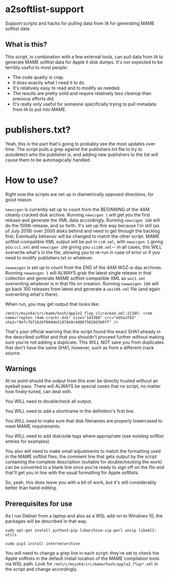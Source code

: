 # a2softlist-support
 Support scripts and hacks for pulling data from IA for generating MAME softlist data

## What is this?
 This script, in combination with a few external tools, can pull data from IA to generate MAME softlist data for Apple II disk dumps. It's not expected to be terribly useful to most people:

 * The code quality is crap.
 * It does exactly what I need it to do
 * It's relatively easy to read and to modify as needed.
 * The results are pretty solid and require relatively less cleanup than previous efforts did.
 * It's really only useful for someone specifically trying to pull metadata from IA to put into MAME.

# publishers.txt?
 Yeah, this is the part that's going to probably see the most updates over time. The script pulls a grep against the publishers.txt file to try to autodetect who the publisher is, and adding new publishers to the list will cause them to be automagically handled.

# How to use?
 Right now the scripts are set up in diametrically opposed directions, for good reason.

 `newccgen` is currently set up to count from the BEGINNING of the 4AM cleanly cracked disk archive. Running `newccgen 1` will get you the first release and generate the XML data accordingly. Running `newccgen 100` will do the 100th release, and so forth. It's set up this way because I'm still (as of July 2019) over 2000 disks behind and need to get through the backlog first. Eventually behavior will be changed to match the other script. MAME softlist-compatible XML output will be put in `cc#.xml`, with `newccgen 1` giving you `cc1.xml` and `newccgen 100` giving you `cc100.xml`-- in all cases, this WILL overwrite what's in the file, allowing you to re-run in case of error or if you need to modify publishers.txt or whatever.

 `newwozgen` is set up to count from the END of the 4AM WOZ-a-day archives. Running `newwozgen 1` will ALWAYS grab the latest single release in that collection and generate MAME softlist-compatible XML as `woz1.xml` overwriting whatever is in that file on creation. Running `newwozgen 100` will go back 100 releases from latest and generate a `woz100.xml` file (and again overwriting what's there).

 When run, you may get output that looks like:

 `/mnt/c/msys64/src/mame/hash/apple2_flop_clcracked.xml:22105: <rom name="repton (4am crack).dsk" size="143360" crc="eb5a3f65" sha1="8efc7bf1b2bf004de51d7de9c4d0675626d3b0ff" />`

 That's your official warning that the script found this exact SHA1 already in the described softlist and that you shouldn't proceed further without making sure you're not adding a duplicate. This WILL NOT save you from duplicates that don't have the same SHA1, however, such as from a different crack source.

## Warnings

 At no point should the output from this ever be directly trusted without an eyeball pass. There will ALWAYS be special cases that no script, no matter how finely-tuned, can deal with.

 You WILL need to doublecheck all output.

 You WILL need to add a shortname in the definition's first line.

 You WILL need to make sure that disk filenames are properly lowercased to meet MAME requirements.

 You WILL need to add disk/side tags where appropriate (see existing softlist entries for examples)

 You also will need to make small adjustments to match the formatting used in the MAME softlist files; the comment line that gets output by the script containing the complete description (suitable for doublechecking the work) can be converted to a blank line once you're ready to sign off on the file and that'll get you in line with the usual formatting for Apple softlists.

 So, yeah, this does leave you with a bit of work, but it's still considerably better than hand-editing.

## Prerequisites for use

 As I run Debian from a laptop and also as a WSL add-on to Windows 10, the packages will be described in that way.

`sudo apt-get install python3-pip libarchive-zip-perl unzip libxml2-utils`

`sudo pip3 install internetarchive`

You will need to change a grep line in each script: they're set to check the Apple softlists in the default install location of the MAME compilation tools via WSL path. Look for `/mnt/c/msys64/src/mame/hash/apple2_flop*.xml` in the script and change accordingly.
